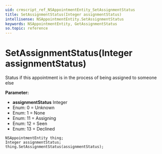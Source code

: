 ```yaml
---
uid: crmscript_ref_NSAppointmentEntity_SetAssignmentStatus
title: SetAssignmentStatus(Integer assignmentStatus)
intellisense: NSAppointmentEntity.SetAssignmentStatus
keywords: NSAppointmentEntity, GetAssignmentStatus
so.topic: reference
---
```


# SetAssignmentStatus(Integer assignmentStatus)

Status if this appointment is in the process of being assigned to someone else

**Parameter:** 
* **assignmentStatus** Integer
* Enum: 0 = Unknown 
* Enum: 1 = None 
* Enum: 11 = Assigning 
* Enum: 12 = Seen 
* Enum: 13 = Declined 

```crmscript
NSAppointmentEntity thing;
Integer assignmentStatus;
thing.SetAssignmentStatus(assignmentStatus);
```

